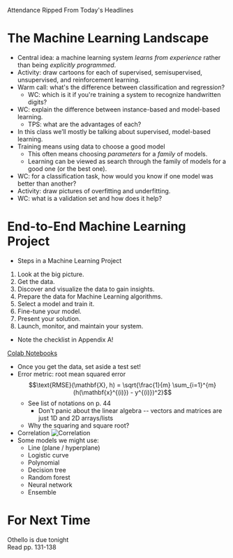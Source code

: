 Attendance
Ripped From Today's Headlines

# The Machine Learning Landscape

* Central idea: a machine learning system *learns from experience* rather than being *explicitly programmed*.
* Activity: draw cartoons for each of supervised, semisupervised, unsupervised, and reinforcement learning.
* Warm call: what's the difference between classification and regression?
  * WC: which is it if you're training a system to recognize handwritten digits?
* WC: explain the difference between instance-based and model-based learning.
  * TPS: what are the advantages of each?
* In this class we’ll mostly be talking about supervised, model-based learning.
* Training means using data to choose
a good model
  * This often means choosing *parameters* for a *family* of models.
  * Learning can be viewed as search through the family of models for a good one (or the best one).
* WC: for a classification task, how would you know if one model was better than another?
* Activity: draw pictures of overfitting and underfitting.
* WC: what is a validation set and how does it help?

# End-to-End Machine Learning Project

* Steps in a Machine Learning Project

1. Look at the big picture.
2. Get the data.
3. Discover and visualize the data to gain insights.
4. Prepare the data for Machine Learning algorithms.
5. Select a model and train it.
6. Fine-tune your model.
7. Present your solution.
8. Launch, monitor, and maintain your system.
* Note the checklist in Appendix A!

[Colab Notebooks](https://github.com/ageron/handson-ml3)

* Once you get the data, set aside a test set!
* Error metric: root mean squared error
  $$\text{RMSE}(\mathbf{X}, h) = \sqrt{\frac{1}{m} \sum_{i=1}^{m} (h(\mathbf{x}^{(i)}) - y^{(i)})^2}$$
  * See list of notations on p. 44
    * Don't panic about the linear algebra -- vectors and matrices are just 1D and 2D arrays/lists
  * Why the squaring and square root?
* Correlation
  ![Correlation](https://upload.wikimedia.org/wikipedia/commons/thumb/d/d4/Correlation_examples2.svg/1200px-Correlation_examples2.svg.png)
* Some models we might use:
  * Line (plane / hyperplane)
  * Logistic curve
  * Polynomial
  * Decision tree
  * Random forest
  * Neural network
  * Ensemble

# For Next Time
Othello is due tonight  
Read pp. 131-138
